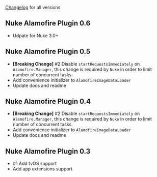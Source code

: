  [Changelog](https://github.com/kean/Nuke-Alamofire-Plugin/releases) for all versions

## Nuke Alamofire Plugin 0.6

- Udpate for Nuke 3.0+

## Nuke Alamofire Plugin 0.5

- **[Breaking Change]** #2 Disable `startRequestsImmediately` on `Alamofire.Manager`, this change is required by `Nuke` in order to limit number of concurrent tasks
- Add convenience initializer to `AlamofireImageDataLoader`
- Update docs and readme

## Nuke Alamofire Plugin 0.4

- **[Breaking Change]** #2 Disable `startRequestsImmediately` on `Alamofire.Manager`, this change is required by `Nuke` in order to limit number of concurrent tasks
- Add convenience initializer to `AlamofireImageDataLoader`
- Update docs and readme

## Nuke Alamofire Plugin 0.3

- #1 Add tvOS support
- Add app extensions support